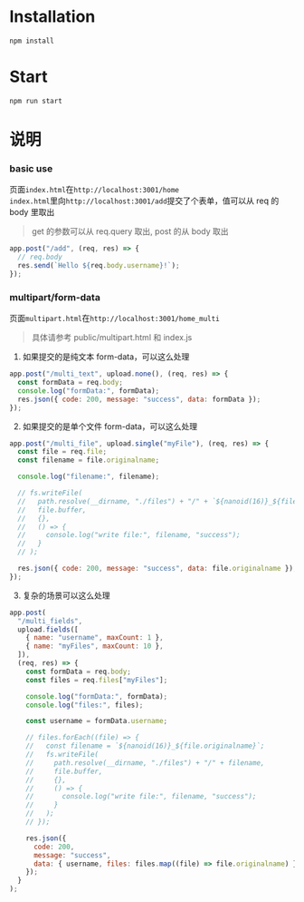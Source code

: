 # Installation

```
npm install
```

# Start

```
npm run start
```

# 说明

### basic use

页面`index.html`在`http://localhost:3001/home`  
`index.html`里向`http://localhost:3001/add`提交了个表单，值可以从 req 的 body 里取出

> get 的参数可以从 req.query 取出, post 的从 body 取出

```js
app.post("/add", (req, res) => {
  // req.body
  res.send(`Hello ${req.body.username}!`);
});
```

### multipart/form-data

页面`multipart.html`在`http://localhost:3001/home_multi`

> 具体请参考 public/multipart.html 和 index.js

1. 如果提交的是纯文本 form-data，可以这么处理

```js
app.post("/multi_text", upload.none(), (req, res) => {
  const formData = req.body;
  console.log("formData:", formData);
  res.json({ code: 200, message: "success", data: formData });
});
```

2. 如果提交的是单个文件 form-data，可以这么处理

```js
app.post("/multi_file", upload.single("myFile"), (req, res) => {
  const file = req.file;
  const filename = file.originalname;

  console.log("filename:", filename);

  // fs.writeFile(
  //   path.resolve(__dirname, "./files") + "/" + `${nanoid(16)}_${filename}`,
  //   file.buffer,
  //   {},
  //   () => {
  //     console.log("write file:", filename, "success");
  //   }
  // );

  res.json({ code: 200, message: "success", data: file.originalname });
});
```

3. 复杂的场景可以这么处理

```js
app.post(
  "/multi_fields",
  upload.fields([
    { name: "username", maxCount: 1 },
    { name: "myFiles", maxCount: 10 },
  ]),
  (req, res) => {
    const formData = req.body;
    const files = req.files["myFiles"];

    console.log("formData:", formData);
    console.log("files:", files);

    const username = formData.username;

    // files.forEach((file) => {
    //   const filename = `${nanoid(16)}_${file.originalname}`;
    //   fs.writeFile(
    //     path.resolve(__dirname, "./files") + "/" + filename,
    //     file.buffer,
    //     {},
    //     () => {
    //       console.log("write file:", filename, "success");
    //     }
    //   );
    // });

    res.json({
      code: 200,
      message: "success",
      data: { username, files: files.map((file) => file.originalname) },
    });
  }
);
```
